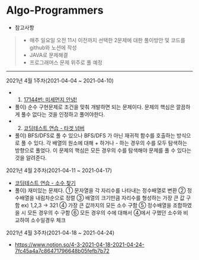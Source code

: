 # Algo-Programmers


* 참고사항
> + 매주 일요일 오전 11시 이전까지 선택한 2문제에 대한 풀이방안 및 코드를 github와 노션에 작성
> + JAVA로 문제해결
> + 프로그래머스 문제 위주로 풀 예정

* * *

2021년 4월 1주차(2021-04-04 ~ 2021-04-10)
+ 1) [17144번: 미세먼지 안녕!](https://www.acmicpc.net/problem/17144)
+ 풀이) 순수 구현문제로 조건을 맞춰 개발하면 되는 문제이다. 문제의 핵심은 깔끔하게 풀수 없다는 것을 인정하고 풀어야한다.
+ 2) [코딩테스트 연습 - 타겟 넘버](https://programmers.co.kr/learn/courses/30/lessons/43165)
+ 풀이) BFS/DFS로 풀 수 있으나 BFS/DFS 가 아닌 재귀적 함수를 호출하는 방식으로 풀 수 있다. 각 배열의 원소에 대해 + 하거나 - 하는 경우의 수를 모두 탐색하는 방향으로 풀었다. 이 문제의 핵심은 모든 경우의 수를 탐색해야 문제를 풀 수 있다는 것을 알려준다.

2021년 4월 2주차(2021-04-11 ~ 2021-04-17)
+ [코딩테스트 연습 - 소수 찾기](https://programmers.co.kr/learn/courses/30/lessons/42839)
+ 풀이) 재미있는 문제다. 
① 문자열을 각 자리수를 나타내는 정수배열로 변환
② 정수배열을 내림차순으로 정렬
③ 배열의 크기만큼 자리수를 형성하는 가장 큰 값 구함
ex) 1,2,3 → 321
④ 가장 큰 값까지의 모든 소수 구함
⑤ 정수배열을 조합하였을 시 모든 경우의 수 구함
⑥ 모든 경우의 수에 대해서 ④에서 구했던 소수와 비교하여 소수일경우 체크 

2021년 4월 3주차(2021-04-18 ~ 2021-04-24)
+ https://www.notion.so/4-3-2021-04-18-2021-04-24-7fc45a4a7c86471796648b05fefb7b72
